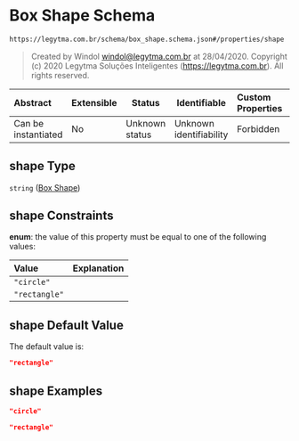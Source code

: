 # Box Shape Schema

```txt
https://legytma.com.br/schema/box_shape.schema.json#/properties/shape
```




> Created by Windol [windol@legytma.com.br](mailto:windol@legytma.com.br) at 28/04/2020.
> Copyright (c) 2020 Legytma Soluções Inteligentes (<https://legytma.com.br>). All rights reserved.
>

| Abstract            | Extensible | Status         | Identifiable            | Custom Properties | Additional Properties | Access Restrictions | Defined In                                                                                  |
| :------------------ | ---------- | -------------- | ----------------------- | :---------------- | --------------------- | ------------------- | ------------------------------------------------------------------------------------------- |
| Can be instantiated | No         | Unknown status | Unknown identifiability | Forbidden         | Allowed               | none                | [box_decoration.schema.json\*](../schema/box_decoration.schema.json) |

## shape Type

`string` ([Box Shape](box_decoration-properties-box-shape.md))

## shape Constraints

**enum**: the value of this property must be equal to one of the following values:

| Value         | Explanation |
| :------------ | ----------- |
| `"circle"`    |             |
| `"rectangle"` |             |

## shape Default Value

The default value is:

```json
"rectangle"
```

## shape Examples

```json
"circle"
```

```json
"rectangle"
```
